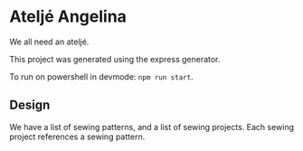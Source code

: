 # Ateljé Angelina

We all need an ateljé.

This project was generated using the express generator.

To run on powershell in devmode:
`npm run start`.

## Design

We have a list of sewing patterns, and a list of sewing projects. Each sewing project references a sewing pattern.
